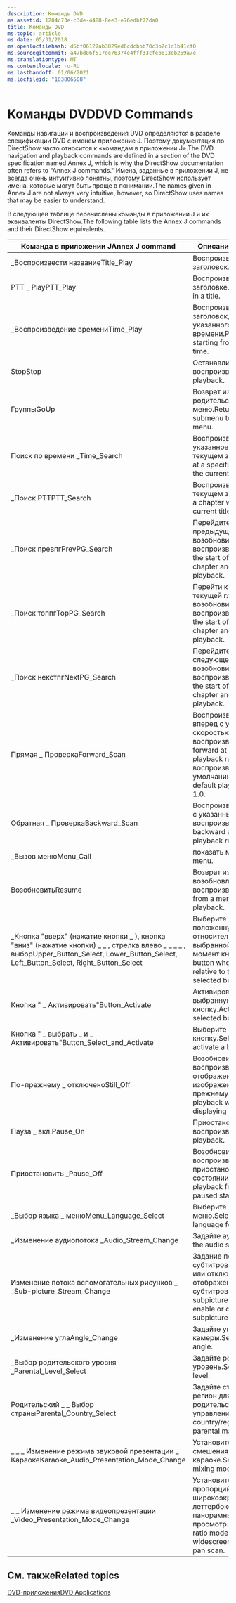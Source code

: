 ```yaml
---
description: Команды DVD
ms.assetid: 1204c73e-c3de-4488-8ee3-e76edbf72da0
title: Команды DVD
ms.topic: article
ms.date: 05/31/2018
ms.openlocfilehash: d5bf06127ab3829ed6cdcbbb70c3b2c1d1b41cf0
ms.sourcegitcommit: a47bd86f517de76374e4fff33cfeb613eb259a7e
ms.translationtype: MT
ms.contentlocale: ru-RU
ms.lasthandoff: 01/06/2021
ms.locfileid: "103806508"
---
```

# <a name="dvd-commands"></a><span data-ttu-id="7d20e-103">Команды DVD</span><span class="sxs-lookup"><span data-stu-id="7d20e-103">DVD Commands</span></span>

<span data-ttu-id="7d20e-104">Команды навигации и воспроизведения DVD определяются в разделе спецификации DVD с именем приложение J. Поэтому документация по DirectShow часто относится к «командам в приложении J».</span><span class="sxs-lookup"><span data-stu-id="7d20e-104">The DVD navigation and playback commands are defined in a section of the DVD specification named Annex J, which is why the DirectShow documentation often refers to "Annex J commands."</span></span> <span data-ttu-id="7d20e-105">Имена, заданные в приложении J, не всегда очень интуитивно понятны, поэтому DirectShow использует имена, которые могут быть проще в понимании.</span><span class="sxs-lookup"><span data-stu-id="7d20e-105">The names given in Annex J are not always very intuitive, however, so DirectShow uses names that may be easier to understand.</span></span>

<span data-ttu-id="7d20e-106">В следующей таблице перечислены команды в приложении J и их эквиваленты DirectShow.</span><span class="sxs-lookup"><span data-stu-id="7d20e-106">The following table lists the Annex J commands and their DirectShow equivalents.</span></span>



| <span data-ttu-id="7d20e-107">Команда в приложении J</span><span class="sxs-lookup"><span data-stu-id="7d20e-107">Annex J command</span></span>                                                                           | <span data-ttu-id="7d20e-108">Описание</span><span class="sxs-lookup"><span data-stu-id="7d20e-108">Description</span></span>                                                                  | <span data-ttu-id="7d20e-109">Метод IDvdControl2</span><span class="sxs-lookup"><span data-stu-id="7d20e-109">IDvdControl2 method</span></span>                                                                           |
|-------------------------------------------------------------------------------------------|------------------------------------------------------------------------------|-----------------------------------------------------------------------------------------------|
| <span data-ttu-id="7d20e-110">\_Воспроизвести название</span><span class="sxs-lookup"><span data-stu-id="7d20e-110">Title\_Play</span></span>                                                                               | <span data-ttu-id="7d20e-111">Воспроизвести заголовок.</span><span class="sxs-lookup"><span data-stu-id="7d20e-111">Play a title.</span></span>                                                                | [<span data-ttu-id="7d20e-112">**плайтитле**</span><span class="sxs-lookup"><span data-stu-id="7d20e-112">**PlayTitle**</span></span>](/windows/desktop/api/Strmif/nf-strmif-idvdcontrol2-playtitle)                                                   |
| <span data-ttu-id="7d20e-113">PTT \_ Play</span><span class="sxs-lookup"><span data-stu-id="7d20e-113">PTT\_Play</span></span>                                                                                 | <span data-ttu-id="7d20e-114">Воспроизводить главу в заголовке.</span><span class="sxs-lookup"><span data-stu-id="7d20e-114">Play a chapter in a title.</span></span>                                                   | [<span data-ttu-id="7d20e-115">**плайчаптеринтитле**</span><span class="sxs-lookup"><span data-stu-id="7d20e-115">**PlayChapterInTitle**</span></span>](/windows/desktop/api/Strmif/nf-strmif-idvdcontrol2-playchapterintitle)                                 |
| <span data-ttu-id="7d20e-116">\_Воспроизведение времени</span><span class="sxs-lookup"><span data-stu-id="7d20e-116">Time\_Play</span></span>                                                                                | <span data-ttu-id="7d20e-117">Воспроизвести заголовок, начиная с указанного времени.</span><span class="sxs-lookup"><span data-stu-id="7d20e-117">Play a title starting from a specified time.</span></span>                                 | [<span data-ttu-id="7d20e-118">**плайаттимеинтитле**</span><span class="sxs-lookup"><span data-stu-id="7d20e-118">**PlayAtTimeInTitle**</span></span>](/windows/desktop/api/Strmif/nf-strmif-idvdcontrol2-playattimeintitle)                                   |
| <span data-ttu-id="7d20e-119">Stop</span><span class="sxs-lookup"><span data-stu-id="7d20e-119">Stop</span></span>                                                                                      | <span data-ttu-id="7d20e-120">Останавливает воспроизведение.</span><span class="sxs-lookup"><span data-stu-id="7d20e-120">Stop playback.</span></span>                                                               | [<span data-ttu-id="7d20e-121">**Stop**</span><span class="sxs-lookup"><span data-stu-id="7d20e-121">**Stop**</span></span>](/windows/desktop/api/Strmif/nf-strmif-idvdcontrol2-stop)                                                             |
| <span data-ttu-id="7d20e-122">Группы</span><span class="sxs-lookup"><span data-stu-id="7d20e-122">GoUp</span></span>                                                                                      | <span data-ttu-id="7d20e-123">Возврат из подменю в родительское меню.</span><span class="sxs-lookup"><span data-stu-id="7d20e-123">Return from a submenu to the parent menu.</span></span>                                    | [<span data-ttu-id="7d20e-124">**ретурнфромсубмену**</span><span class="sxs-lookup"><span data-stu-id="7d20e-124">**ReturnFromSubmenu**</span></span>](/windows/desktop/api/Strmif/nf-strmif-idvdcontrol2-returnfromsubmenu)                                   |
| <span data-ttu-id="7d20e-125">Поиск по времени \_</span><span class="sxs-lookup"><span data-stu-id="7d20e-125">Time\_Search</span></span>                                                                              | <span data-ttu-id="7d20e-126">Воспроизвести в указанное время в текущем заголовке.</span><span class="sxs-lookup"><span data-stu-id="7d20e-126">Play at a specified time within the current title.</span></span>                           | [<span data-ttu-id="7d20e-127">**плайаттиме**</span><span class="sxs-lookup"><span data-stu-id="7d20e-127">**PlayAtTime**</span></span>](/windows/desktop/api/Strmif/nf-strmif-idvdcontrol2-playattime)                                                 |
| <span data-ttu-id="7d20e-128">\_Поиск PTT</span><span class="sxs-lookup"><span data-stu-id="7d20e-128">PTT\_Search</span></span>                                                                               | <span data-ttu-id="7d20e-129">Воспроизвести главу в текущем заголовке.</span><span class="sxs-lookup"><span data-stu-id="7d20e-129">Play a chapter within the current title.</span></span>                                     | [<span data-ttu-id="7d20e-130">**плайчаптер**</span><span class="sxs-lookup"><span data-stu-id="7d20e-130">**PlayChapter**</span></span>](/windows/desktop/api/Strmif/nf-strmif-idvdcontrol2-playchapter)                                               |
| <span data-ttu-id="7d20e-131">\_Поиск превпг</span><span class="sxs-lookup"><span data-stu-id="7d20e-131">PrevPG\_Search</span></span>                                                                            | <span data-ttu-id="7d20e-132">Перейдите к началу предыдущей главы и возобновите воспроизведение.</span><span class="sxs-lookup"><span data-stu-id="7d20e-132">Go to the start of the previous chapter and resume playback.</span></span>                 | [<span data-ttu-id="7d20e-133">**плайпревчаптер**</span><span class="sxs-lookup"><span data-stu-id="7d20e-133">**PlayPrevChapter**</span></span>](/windows/desktop/api/Strmif/nf-strmif-idvdcontrol2-playprevchapter)                                       |
| <span data-ttu-id="7d20e-134">\_Поиск топпг</span><span class="sxs-lookup"><span data-stu-id="7d20e-134">TopPG\_Search</span></span>                                                                             | <span data-ttu-id="7d20e-135">Перейти к началу текущей главы и возобновить воспроизведение.</span><span class="sxs-lookup"><span data-stu-id="7d20e-135">Go to the start of the current chapter and resume playback.</span></span>                  | [<span data-ttu-id="7d20e-136">**реплайчаптер**</span><span class="sxs-lookup"><span data-stu-id="7d20e-136">**ReplayChapter**</span></span>](/windows/desktop/api/Strmif/nf-strmif-idvdcontrol2-replaychapter)                                           |
| <span data-ttu-id="7d20e-137">\_Поиск некстпг</span><span class="sxs-lookup"><span data-stu-id="7d20e-137">NextPG\_Search</span></span>                                                                            | <span data-ttu-id="7d20e-138">Перейдите к началу следующей главы и возобновите воспроизведение.</span><span class="sxs-lookup"><span data-stu-id="7d20e-138">Go to the start of the next chapter and resume playback.</span></span>                     | [<span data-ttu-id="7d20e-139">**плайнекстчаптер**</span><span class="sxs-lookup"><span data-stu-id="7d20e-139">**PlayNextChapter**</span></span>](/windows/desktop/api/Strmif/nf-strmif-idvdcontrol2-playnextchapter)                                       |
| <span data-ttu-id="7d20e-140">Прямая \_ Проверка</span><span class="sxs-lookup"><span data-stu-id="7d20e-140">Forward\_Scan</span></span>                                                                             | <span data-ttu-id="7d20e-141">Воспроизведение вперед с указанной скоростью воспроизведения.</span><span class="sxs-lookup"><span data-stu-id="7d20e-141">Play forward at a specified playback rate.</span></span> <span data-ttu-id="7d20e-142">Скорость воспроизведения по умолчанию — 1,0.</span><span class="sxs-lookup"><span data-stu-id="7d20e-142">The default playback rate is 1.0.</span></span> | [<span data-ttu-id="7d20e-143">**плайфорвардс**</span><span class="sxs-lookup"><span data-stu-id="7d20e-143">**PlayForwards**</span></span>](/windows/desktop/api/Strmif/nf-strmif-idvdcontrol2-playforwards)                                             |
| <span data-ttu-id="7d20e-144">Обратная \_ Проверка</span><span class="sxs-lookup"><span data-stu-id="7d20e-144">Backward\_Scan</span></span>                                                                            | <span data-ttu-id="7d20e-145">Воспроизведение назад с указанным темпом воспроизведения.</span><span class="sxs-lookup"><span data-stu-id="7d20e-145">Play backward at a specified playback rate.</span></span>                                  | [<span data-ttu-id="7d20e-146">**плайбакквардс**</span><span class="sxs-lookup"><span data-stu-id="7d20e-146">**PlayBackwards**</span></span>](/windows/desktop/api/Strmif/nf-strmif-idvdcontrol2-playbackwards)                                           |
| <span data-ttu-id="7d20e-147">\_Вызов меню</span><span class="sxs-lookup"><span data-stu-id="7d20e-147">Menu\_Call</span></span>                                                                                | <span data-ttu-id="7d20e-148">показать меню;</span><span class="sxs-lookup"><span data-stu-id="7d20e-148">Show a menu.</span></span>                                                                 | [<span data-ttu-id="7d20e-149">**шовмену**</span><span class="sxs-lookup"><span data-stu-id="7d20e-149">**ShowMenu**</span></span>](/windows/desktop/api/Strmif/nf-strmif-idvdcontrol2-showmenu)                                                     |
| <span data-ttu-id="7d20e-150">Возобновить</span><span class="sxs-lookup"><span data-stu-id="7d20e-150">Resume</span></span>                                                                                    | <span data-ttu-id="7d20e-151">Возврат из меню и возобновление воспроизведения.</span><span class="sxs-lookup"><span data-stu-id="7d20e-151">Return from a menu and resume playback.</span></span>                                      | [<span data-ttu-id="7d20e-152">**Возобновить**</span><span class="sxs-lookup"><span data-stu-id="7d20e-152">**Resume**</span></span>](/windows/desktop/api/Strmif/nf-strmif-idvdcontrol2-resume)                                                         |
| <span data-ttu-id="7d20e-153">\_Кнопка "вверх" (нажатие кнопки \_ ), кнопка "вниз" (нажатие кнопки) \_ \_ , стрелка влево \_ \_ \_ \_ , выбор</span><span class="sxs-lookup"><span data-stu-id="7d20e-153">Upper\_Button\_Select, Lower\_Button\_Select, Left\_Button\_Select, Right\_Button\_Select</span></span> | <span data-ttu-id="7d20e-154">Выберите кнопку, положенную относительно выбранной в данный момент кнопки.</span><span class="sxs-lookup"><span data-stu-id="7d20e-154">Select a button whose position is relative to the currently selected button.</span></span> | [<span data-ttu-id="7d20e-155">**селектбуттон**</span><span class="sxs-lookup"><span data-stu-id="7d20e-155">**SelectButton**</span></span>](/windows/desktop/api/Strmif/nf-strmif-idvdcontrol2-selectbutton)                                             |
| <span data-ttu-id="7d20e-156">Кнопка " \_ Активировать"</span><span class="sxs-lookup"><span data-stu-id="7d20e-156">Button\_Activate</span></span>                                                                          | <span data-ttu-id="7d20e-157">Активировать выбранную кнопку.</span><span class="sxs-lookup"><span data-stu-id="7d20e-157">Activate the selected button.</span></span>                                                | [<span data-ttu-id="7d20e-158">**активатебуттон**</span><span class="sxs-lookup"><span data-stu-id="7d20e-158">**ActivateButton**</span></span>](/windows/desktop/api/Strmif/nf-strmif-idvdcontrol2-activatebutton)                                         |
| <span data-ttu-id="7d20e-159">Кнопка " \_ выбрать \_ и \_ Активировать"</span><span class="sxs-lookup"><span data-stu-id="7d20e-159">Button\_Select\_and\_Activate</span></span>                                                             | <span data-ttu-id="7d20e-160">Выберите и активируйте кнопку.</span><span class="sxs-lookup"><span data-stu-id="7d20e-160">Select and activate a button.</span></span>                                                | [<span data-ttu-id="7d20e-161">**селектандактиватебуттон**</span><span class="sxs-lookup"><span data-stu-id="7d20e-161">**SelectAndActivateButton**</span></span>](/windows/desktop/api/Strmif/nf-strmif-idvdcontrol2-selectandactivatebutton)                       |
| <span data-ttu-id="7d20e-162">По-прежнему \_ отключено</span><span class="sxs-lookup"><span data-stu-id="7d20e-162">Still\_Off</span></span>                                                                                | <span data-ttu-id="7d20e-163">Возобновить воспроизведение при отображении изображения по-прежнему.</span><span class="sxs-lookup"><span data-stu-id="7d20e-163">Resume playback when displaying a still image.</span></span>                               | [<span data-ttu-id="7d20e-164">**стиллофф**</span><span class="sxs-lookup"><span data-stu-id="7d20e-164">**StillOff**</span></span>](/windows/desktop/api/Strmif/nf-strmif-idvdcontrol2-stilloff)                                                     |
| <span data-ttu-id="7d20e-165">Пауза \_ вкл.</span><span class="sxs-lookup"><span data-stu-id="7d20e-165">Pause\_On</span></span>                                                                                 | <span data-ttu-id="7d20e-166">Приостановить воспроизведение.</span><span class="sxs-lookup"><span data-stu-id="7d20e-166">Pause playback.</span></span>                                                              | [<span data-ttu-id="7d20e-167">**Пауза**</span><span class="sxs-lookup"><span data-stu-id="7d20e-167">**Pause**</span></span>](/windows/desktop/api/Strmif/nf-strmif-idvdcontrol2-pause)                                                           |
| <span data-ttu-id="7d20e-168">Приостановить \_</span><span class="sxs-lookup"><span data-stu-id="7d20e-168">Pause\_Off</span></span>                                                                                | <span data-ttu-id="7d20e-169">Возобновить воспроизведение в приостановленном состоянии.</span><span class="sxs-lookup"><span data-stu-id="7d20e-169">Resume playback from the paused state.</span></span>                                       | [<span data-ttu-id="7d20e-170">**Пауза**</span><span class="sxs-lookup"><span data-stu-id="7d20e-170">**Pause**</span></span>](/windows/desktop/api/Strmif/nf-strmif-idvdcontrol2-pause)                                                           |
| <span data-ttu-id="7d20e-171">\_Выбор языка \_ меню</span><span class="sxs-lookup"><span data-stu-id="7d20e-171">Menu\_Language\_Select</span></span>                                                                    | <span data-ttu-id="7d20e-172">Выберите язык для меню.</span><span class="sxs-lookup"><span data-stu-id="7d20e-172">Select the language for menus.</span></span>                                               | [<span data-ttu-id="7d20e-173">**селектдефаултменулангуаже**</span><span class="sxs-lookup"><span data-stu-id="7d20e-173">**SelectDefaultMenuLanguage**</span></span>](/windows/desktop/api/Strmif/nf-strmif-idvdcontrol2-selectdefaultmenulanguage)                   |
| <span data-ttu-id="7d20e-174">\_Изменение аудиопотока \_</span><span class="sxs-lookup"><span data-stu-id="7d20e-174">Audio\_Stream\_Change</span></span>                                                                     | <span data-ttu-id="7d20e-175">Задайте аудиопоток.</span><span class="sxs-lookup"><span data-stu-id="7d20e-175">Set the audio stream.</span></span>                                                        | [<span data-ttu-id="7d20e-176">**селектаудиостреам**</span><span class="sxs-lookup"><span data-stu-id="7d20e-176">**SelectAudioStream**</span></span>](/windows/desktop/api/Strmif/nf-strmif-idvdcontrol2-selectaudiostream)                                   |
| <span data-ttu-id="7d20e-177">Изменение потока вспомогательных рисунков \_ \_</span><span class="sxs-lookup"><span data-stu-id="7d20e-177">Sub-picture\_Stream\_Change</span></span>                                                               | <span data-ttu-id="7d20e-178">Задание потока субтитров; включить или отключить отображение субтитров.</span><span class="sxs-lookup"><span data-stu-id="7d20e-178">Set the subpicture stream; enable or disable subpicture display.</span></span>             | [<span data-ttu-id="7d20e-179">**селектсубпиктурестреам**</span><span class="sxs-lookup"><span data-stu-id="7d20e-179">**SelectSubpictureStream**</span></span>](/windows/desktop/api/Strmif/nf-strmif-idvdcontrol2-selectsubpicturestream)                         |
| <span data-ttu-id="7d20e-180">\_Изменение угла</span><span class="sxs-lookup"><span data-stu-id="7d20e-180">Angle\_Change</span></span>                                                                             | <span data-ttu-id="7d20e-181">Задайте угол камеры.</span><span class="sxs-lookup"><span data-stu-id="7d20e-181">Set the camera angle.</span></span>                                                        | [<span data-ttu-id="7d20e-182">**селектангле**</span><span class="sxs-lookup"><span data-stu-id="7d20e-182">**SelectAngle**</span></span>](/windows/desktop/api/Strmif/nf-strmif-idvdcontrol2-selectangle)                                               |
| <span data-ttu-id="7d20e-183">\_Выбор родительского уровня \_</span><span class="sxs-lookup"><span data-stu-id="7d20e-183">Parental\_Level\_Select</span></span>                                                                   | <span data-ttu-id="7d20e-184">Задайте родительский уровень.</span><span class="sxs-lookup"><span data-stu-id="7d20e-184">Set the parental level.</span></span>                                                      | [<span data-ttu-id="7d20e-185">**селектпаренталлевел**</span><span class="sxs-lookup"><span data-stu-id="7d20e-185">**SelectParentalLevel**</span></span>](/windows/desktop/api/Strmif/nf-strmif-idvdcontrol2-selectparentallevel)                               |
| <span data-ttu-id="7d20e-186">Родительский \_ \_ Выбор страны</span><span class="sxs-lookup"><span data-stu-id="7d20e-186">Parental\_Country\_Select</span></span>                                                                 | <span data-ttu-id="7d20e-187">Задайте страну или регион для родительского управления.</span><span class="sxs-lookup"><span data-stu-id="7d20e-187">Set the country/region for parental management.</span></span>                              | [<span data-ttu-id="7d20e-188">**селектпаренталкаунтри**</span><span class="sxs-lookup"><span data-stu-id="7d20e-188">**SelectParentalCountry**</span></span>](/windows/desktop/api/Strmif/nf-strmif-idvdcontrol2-selectparentalcountry)                           |
| <span data-ttu-id="7d20e-189">\_ \_ \_ Изменение режима звуковой презентации \_ Караоке</span><span class="sxs-lookup"><span data-stu-id="7d20e-189">Karaoke\_Audio\_Presentation\_Mode\_Change</span></span>                                                | <span data-ttu-id="7d20e-190">Установите режим смешения звука для караоке.</span><span class="sxs-lookup"><span data-stu-id="7d20e-190">Set the audio mixing mode for karaoke.</span></span>                                       | [<span data-ttu-id="7d20e-191">**селекткараокеаудиопресентатионмоде**</span><span class="sxs-lookup"><span data-stu-id="7d20e-191">**SelectKaraokeAudioPresentationMode**</span></span>](/windows/desktop/api/Strmif/nf-strmif-idvdcontrol2-selectkaraokeaudiopresentationmode) |
| <span data-ttu-id="7d20e-192">\_ \_ Изменение режима видеопрезентации \_</span><span class="sxs-lookup"><span data-stu-id="7d20e-192">Video\_Presentation\_Mode\_Change</span></span>                                                         | <span data-ttu-id="7d20e-193">Установите для режима пропорций значение широкоэкранный, леттербокс или панорамный просмотр.</span><span class="sxs-lookup"><span data-stu-id="7d20e-193">Set the aspect ratio mode to widescreen, letterbox, or pan scan.</span></span>             | [<span data-ttu-id="7d20e-194">**селектвидеомодепреференце**</span><span class="sxs-lookup"><span data-stu-id="7d20e-194">**SelectVideoModePreference**</span></span>](/windows/desktop/api/Strmif/nf-strmif-idvdcontrol2-selectvideomodepreference)                   |



 

## <a name="related-topics"></a><span data-ttu-id="7d20e-195">См. также</span><span class="sxs-lookup"><span data-stu-id="7d20e-195">Related topics</span></span>

<dl> <dt>

[<span data-ttu-id="7d20e-196">DVD-приложения</span><span class="sxs-lookup"><span data-stu-id="7d20e-196">DVD Applications</span></span>](dvd-applications.md)
</dt> </dl>

 

 



